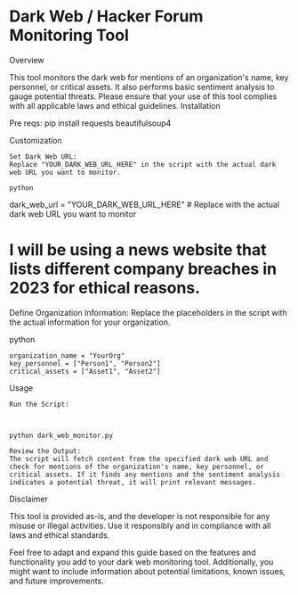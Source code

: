 # Dark Web / Hacker Forum Monitoring Tool
Overview

This tool monitors the dark web for mentions of an organization's name, key personnel, or critical assets. It also performs basic sentiment analysis to gauge potential threats. Please ensure that your use of this tool complies with all applicable laws and ethical guidelines.
Installation

    

Pre reqs:
pip install requests beautifulsoup4


Customization

    Set Dark Web URL:
    Replace "YOUR_DARK_WEB_URL_HERE" in the script with the actual dark web URL you want to monitor.

    python

dark_web_url = "YOUR_DARK_WEB_URL_HERE"  # Replace with the actual dark web URL you want to monitor
# I will be using a news website that lists different company breaches in 2023 for ethical reasons.

Define Organization Information:
Replace the placeholders in the script with the actual information for your organization.

python

    organization_name = "YourOrg"
    key_personnel = ["Person1", "Person2"]
    critical_assets = ["Asset1", "Asset2"]

Usage

    Run the Script:



    python dark_web_monitor.py

    Review the Output:
    The script will fetch content from the specified dark web URL and check for mentions of the organization's name, key personnel, or critical assets. If it finds any mentions and the sentiment analysis indicates a potential threat, it will print relevant messages.

Disclaimer

This tool is provided as-is, and the developer is not responsible for any misuse or illegal activities. Use it responsibly and in compliance with all laws and ethical standards.

Feel free to adapt and expand this guide based on the features and functionality you add to your dark web monitoring tool. Additionally, you might want to include information about potential limitations, known issues, and future improvements.
